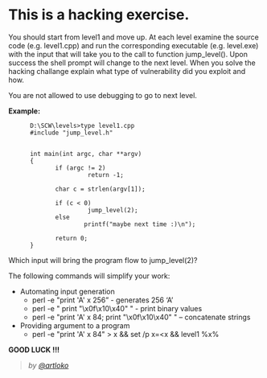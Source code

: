   # This is a hacking exercise.

You should start from level1 and move up.
At each level examine the source code (e.g. level1.cpp)
and run the corresponding executable (e.g. level.exe)
with the input that will take you to the call to function
jump_level(). Upon success the shell prompt will change to the 
next level. When you solve the hacking challange explain what 
type of vulnerability did you exploit and how.

You are not allowed to use debugging to go to next level.

**Example:**

          D:\SCW\levels>type level1.cpp
          #include "jump_level.h"


          int main(int argc, char **argv)
          {
                 if (argc != 2)
                          return -1;

                 char c = strlen(argv[1]);

                 if (c < 0)
                          jump_level(2);
                 else
                         printf("maybe next time :)\n");
          
                 return 0;
          }

Which input will bring the program flow to jump_level(2)?


The following commands will simplify your work:

- Automating input generation
	- perl -e "print 'A' x 256”		- generates 256 ‘A’
	- perl -e " print \"\x0f\x10\x40\" "	- print binary values
	- perl -e "print 'A' x 84; print \"\x0f\x10\x40\" " – concatenate strings	
- Providing argument to a program
	- perl -e "print 'A' x 84" > x &&  set /p x=<x && level1 %x%

**GOOD LUCK !!!**

> *by [@artloko](https://github.com/artloko)*
